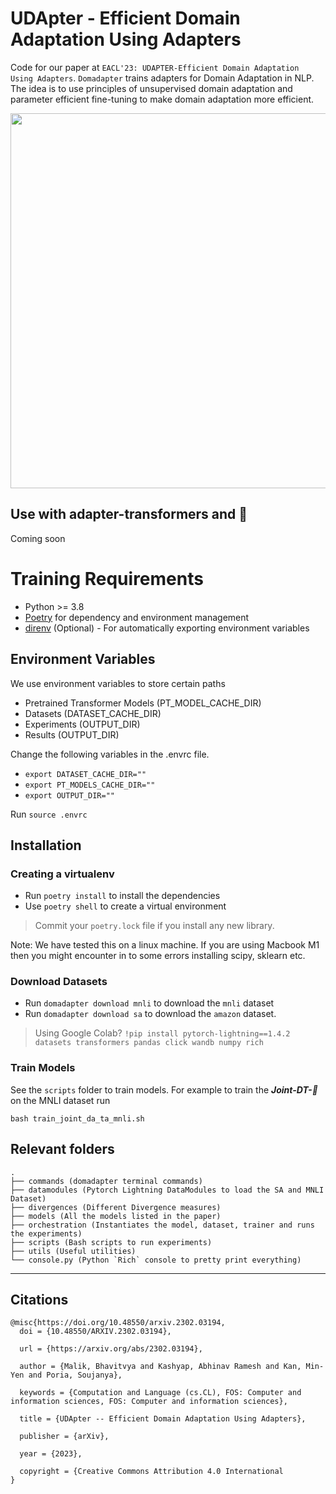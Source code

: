# UDApter - Efficient Domain Adaptation Using Adapters

Code for our paper at `EACL'23: UDAPTER-Efficient Domain Adaptation Using Adapters`. `Domadapter` trains adapters for Domain Adaptation in NLP. The idea is to use principles 
of unsupervised domain adaptation and parameter efficient fine-tuning to make domain 
adaptation more efficient. 

<p align="center">
  <img width="600" src="udapter_pic.png">
</p>


## Use with adapter-transformers and :hugs:
Coming soon 


# Training Requirements


- Python >= 3.8
- [Poetry](https://python-poetry.org/) for dependency and environment management
- [direnv](https://direnv.net/) (Optional) - For automatically exporting environment variables

## Environment Variables 
We use environment variables to store certain paths

- Pretrained Transformer Models (PT_MODEL_CACHE_DIR)
- Datasets (DATASET_CACHE_DIR)
- Experiments (OUTPUT_DIR)
- Results (OUTPUT_DIR)

Change the following variables in the .envrc file.

- `export DATASET_CACHE_DIR=""`
- `export PT_MODELS_CACHE_DIR=""`
- `export OUTPUT_DIR=""`

Run `source .envrc`


## Installation

### Creating a virtualenv

- Run `poetry install` to install the dependencies
- Use `poetry shell` to create a virtual environment

> Commit your `poetry.lock` file if you install any new library.

Note: We have tested this on a linux machine. If you are using Macbook M1 then you might encounter in to 
some errors installing scipy, sklearn etc. 

### Download Datasets

- Run `domadapter download mnli` to download the `mnli` dataset
- Run `domadapter download sa` to download the `amazon` dataset.

> Using Google Colab?
`!pip install pytorch-lightning==1.4.2 datasets transformers pandas click wandb numpy rich`


### Train Models 

See the `scripts` folder to train models. 
For example to train the ***Joint-DT-:electric_plug:*** on the MNLI dataset run 

`bash train_joint_da_ta_mnli.sh`


## Relevant folders
```
.
├── commands (domadapter terminal commands)
├── datamodules (Pytorch Lightning DataModules to load the SA and MNLI Dataset)
├── divergences (Different Divergence measures)
├── models (All the models listed in the paper)
├── orchestration (Instantiates the model, dataset, trainer and runs the experiments)
├── scripts (Bash scripts to run experiments)
├── utils (Useful utilities)
└── console.py (Python `Rich` console to pretty print everything)
```

---

## Citations 

```
@misc{https://doi.org/10.48550/arxiv.2302.03194,
  doi = {10.48550/ARXIV.2302.03194},
  
  url = {https://arxiv.org/abs/2302.03194},
  
  author = {Malik, Bhavitvya and Kashyap, Abhinav Ramesh and Kan, Min-Yen and Poria, Soujanya},
  
  keywords = {Computation and Language (cs.CL), FOS: Computer and information sciences, FOS: Computer and information sciences},
  
  title = {UDApter -- Efficient Domain Adaptation Using Adapters},
  
  publisher = {arXiv},
  
  year = {2023},
  
  copyright = {Creative Commons Attribution 4.0 International
}
```
